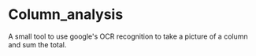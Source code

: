# Column_analysis
A small tool to use google's OCR recognition to take a picture of a column and sum the total.
